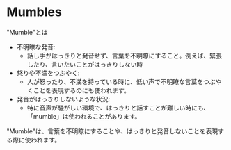 # Mumbles

"Mumble"とは

- 不明瞭な発音:
  - 話し手がはっきりと発音せず、言葉を不明瞭にすること。例えば、緊張したり、言いたいことがはっきりしない時
- 怒りや不満をつぶやく:
  - 人が怒ったり、不満を持っている時に、低い声で不明瞭な言葉をつぶやくことを表現するのにも使われます。
- 発音がはっきりしないような状況:
  - 特に音声が騒がしい環境で、はっきりと話すことが難しい時にも、「mumble」は使われることがあります。

"Mumble"は、言葉を不明瞭にすることや、はっきりと発音しないことを表現する際に使われます。

